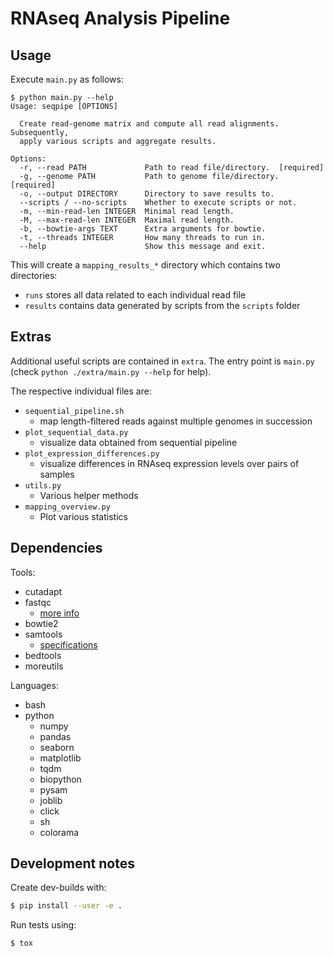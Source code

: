 # RNAseq Analysis Pipeline

## Usage

Execute `main.py` as follows:
```
$ python main.py --help
Usage: seqpipe [OPTIONS]

  Create read-genome matrix and compute all read alignments. Subsequently,
  apply various scripts and aggregate results.

Options:
  -r, --read PATH             Path to read file/directory.  [required]
  -g, --genome PATH           Path to genome file/directory.  [required]
  -o, --output DIRECTORY      Directory to save results to.
  --scripts / --no-scripts    Whether to execute scripts or not.
  -m, --min-read-len INTEGER  Minimal read length.
  -M, --max-read-len INTEGER  Maximal read length.
  -b, --bowtie-args TEXT      Extra arguments for bowtie.
  -t, --threads INTEGER       How many threads to run in.
  --help                      Show this message and exit.
```
This will create a `mapping_results_*` directory which contains two directories:
* `runs` stores all data related to each individual read file
* `results` contains data generated by scripts from the `scripts` folder

## Extras

Additional useful scripts are contained in `extra`.
The entry point is `main.py` (check `python ./extra/main.py --help` for help).

The respective individual files are:
* `sequential_pipeline.sh`
  * map length-filtered reads against multiple genomes in succession
* `plot_sequential_data.py`
  * visualize data obtained from sequential pipeline
* `plot_expression_differences.py`
  * visualize differences in RNAseq expression levels over pairs of samples
* `utils.py`
  * Various helper methods
* `mapping_overview.py`
  * Plot various statistics

## Dependencies

Tools:
* cutadapt
* fastqc
  * [more info](http://www.bioinformatics.babraham.ac.uk/projects/fastqc/Help/3%20Analysis%20Modules/)
* bowtie2
* samtools
  * [specifications](https://samtools.github.io/hts-specs/SAMv1.pdf)
* bedtools
* moreutils

Languages:
* bash
* python
  * numpy
  * pandas
  * seaborn
  * matplotlib
  * tqdm
  * biopython
  * pysam
  * joblib
  * click
  * sh
  * colorama

## Development notes

Create dev-builds with:
```bash
$ pip install --user -e .
```

Run tests using:
```bash
$ tox
```

